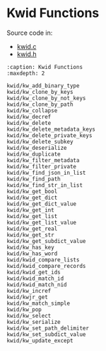# Kwid Functions

Source code in:
- [kwid.c](https://github.com/artgins/yunetas/blob/main/kernel/c/gobj-c/src/kwid.c)
- [kwid.h](https://github.com/artgins/yunetas/blob/main/kernel/c/gobj-c/src/kwid.h)


```{toctree}
:caption: Kwid Functions
:maxdepth: 2

kwid/kw_add_binary_type
kwid/kw_clone_by_keys
kwid/kw_clone_by_not_keys
kwid/kw_clone_by_path
kwid/kw_collapse
kwid/kw_decref
kwid/kw_delete
kwid/kw_delete_metadata_keys
kwid/kw_delete_private_keys
kwid/kw_delete_subkey
kwid/kw_deserialize
kwid/kw_duplicate
kwid/kw_filter_metadata
kwid/kw_filter_private
kwid/kw_find_json_in_list
kwid/kw_find_path
kwid/kw_find_str_in_list
kwid/kw_get_bool
kwid/kw_get_dict
kwid/kw_get_dict_value
kwid/kw_get_int
kwid/kw_get_list
kwid/kw_get_list_value
kwid/kw_get_real
kwid/kw_get_str
kwid/kw_get_subdict_value
kwid/kw_has_key
kwid/kw_has_word
kwid/kwid_compare_lists
kwid/kwid_compare_records
kwid/kwid_get_ids
kwid/kwid_match_id
kwid/kwid_match_nid
kwid/kw_incref
kwid/kwjr_get
kwid/kw_match_simple
kwid/kw_pop
kwid/kw_select
kwid/kw_serialize
kwid/kw_set_path_delimiter
kwid/kw_set_subdict_value
kwid/kw_update_except


```
